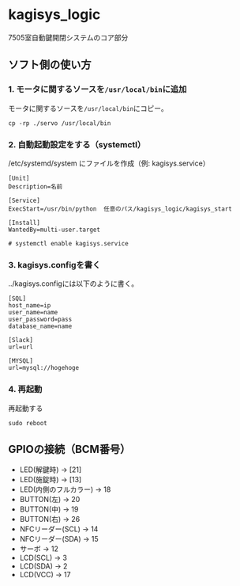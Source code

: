 # kagisys_logic
7505室自動鍵開閉システムのコア部分

## ソフト側の使い方
### 1. モータに関するソースを`/usr/local/bin`に追加
モータに関するソースを`/usr/local/bin`にコピー。
```shell:
cp -rp ./servo /usr/local/bin
```

### 2. 自動起動設定をする（systemctl）
/etc/systemd/system にファイルを作成（例: kagisys.service）
```shell:/etc/systemd/system/kagisys.service
[Unit]
Description=名前

[Service]
ExecStart=/usr/bin/python  任意のパス/kagisys_logic/kagisys_start

[Install]
WantedBy=multi-user.target
```
`# systemctl enable kagisys.service`

### 3. kagisys.configを書く
../kagisys.configには以下のように書く。
```
[SQL]
host_name=ip
user_name=name
user_password=pass
database_name=name

[Slack]
url=url

[MYSQL]
url=mysql://hogehoge
```

### 4. 再起動
再起動する
```shell
sudo reboot
```

## GPIOの接続（BCM番号）
- LED(解鍵時) -> [21]
- LED(施錠時) -> [13]
- LED(内側のフルカラー) -> 18
- BUTTON(左) -> 20
- BUTTON(中) -> 19
- BUTTON(右) -> 26
- NFCリーダー(SCL) -> 14
- NFCリーダー(SDA) -> 15
- サーボ -> 12
- LCD(SCL) -> 3
- LCD(SDA) -> 2
- LCD(VCC) -> 17
